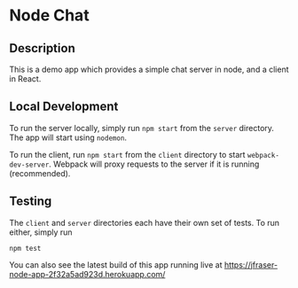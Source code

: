 # Node Chat
## Description
This is a demo app which provides a simple chat server in node, and a client in React.

## Local Development
To run the server locally, simply run `npm start` from the `server` directory. The app will start using `nodemon`.

To run the client, run `npm start` from the `client` directory to start `webpack-dev-server`. Webpack will proxy requests to the server if it is running (recommended).

## Testing
The `client` and `server` directories each have their own set of tests. To run either, simply run
```
npm test
```

You can also see the latest build of this app running live at https://jfraser-node-app-2f32a5ad923d.herokuapp.com/
